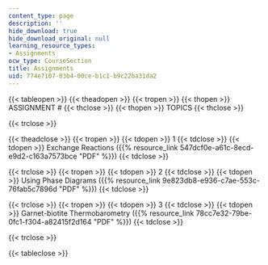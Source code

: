 ```yaml
---
content_type: page
description: ''
hide_download: true
hide_download_original: null
learning_resource_types:
- Assignments
ocw_type: CourseSection
title: Assignments
uid: 774e7107-03b4-00ce-b1c1-b9c22ba31da2
---
```


{{< tableopen >}}
{{< theadopen >}}
{{< tropen >}}
{{< thopen >}}
ASSIGNMENT #
{{< thclose >}}
{{< thopen >}}
TOPICS
{{< thclose >}}

{{< trclose >}}

{{< theadclose >}}
{{< tropen >}}
{{< tdopen >}}
1
{{< tdclose >}}
{{< tdopen >}}
Exchange Reactions ({{% resource_link 547dcf0e-a61c-8ecd-e9d2-c163a7573bce "PDF" %}})
{{< tdclose >}}

{{< trclose >}}
{{< tropen >}}
{{< tdopen >}}
2
{{< tdclose >}}
{{< tdopen >}}
Using Phase Diagrams ({{% resource_link 9e823db8-e936-c7ae-553c-76fab5c7896d "PDF" %}})
{{< tdclose >}}

{{< trclose >}}
{{< tropen >}}
{{< tdopen >}}
3
{{< tdclose >}}
{{< tdopen >}}
Garnet-biotite Thermobarometry ({{% resource_link 78cc7e32-79be-0fc1-f304-a82415f2d164 "PDF" %}})
{{< tdclose >}}

{{< trclose >}}

{{< tableclose >}}